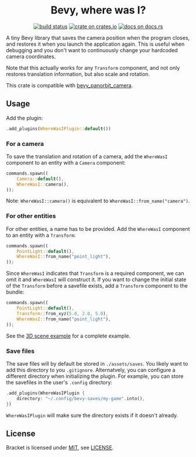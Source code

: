 <h1 align="center">
    Bevy, where was I?
</h1>

<p align="center">
  <a href="https://github.com/evroon/bevy-where-was-i/actions"
    ><img
      src="https://img.shields.io/github/actions/workflow/status/evroon/bevy-where-was-i/ci.yml"
      alt="build status"
  /></a>
  <a href="https://crates.io/crates/bevy_where_was_i"
    ><img
      src="https://img.shields.io/crates/v/bevy_where_was_i"
      alt="crate on crates.io"
  /></a>
  <a href="https://docs.rs/bevy_where_was_i"
    ><img
      src="https://img.shields.io/docsrs/bevy-where-was-i"
      alt="docs on docs.rs"
  /></a>
</p>

A tiny Bevy library that saves the camera position when the program closes, and restores it when
you launch the application again. This is useful when debugging and you don't want to continuously
change your hardcoded camera coordinates.

Note that this actually works for any `Transform` component, and not only restores translation
information, but also scale and rotation.

This crate is compatible with [bevy_panorbit_camera](https://github.com/Plonq/bevy_panorbit_camera).

## Usage

Add the plugin:

```rust ignore
.add_plugins(WhereWasIPlugin::default())
```

### For a camera

To save the translation and rotation of a camera, add the `WhereWasI` component to an entity with a
`Camera` component:

```rust ignore
commands.spawn((
    Camera::default(),
    WhereWasI::camera(),
));
```

Note: `WhereWasI::camera()` is equivalent to `WhereWasI::from_name("camera")`.

### For other entities

For other entities, a name has to be provided.
Add the `WhereWasI` component to an entity with a `Transform`:

```rust ignore
commands.spawn((
    PointLight::default(),
    WhereWasI::from_name("point_light"),
));
```

Since `WhereWasI` indicates that `Transform` is a required component, we can omit it and
`WhereWasI` will construct it. If you want to change the initial state of the `Transform` before a
savefile exists, add a `Transform` component to the bundle:

```rust ignore
commands.spawn((
    PointLight::default(),
    Transform::from_xyz(5.0, 2.0, 5.0),
    WhereWasI::from_name("point_light"),
));
```

See the
[3D scene example](https://github.com/evroon/bevy-where-was-i/blob/master/examples/3d_scene.rs)
for a complete example.

### Save files

The save files will by default be stored in `./assets/saves`. You likely want to add this directory
to you `.gitignore`. Alternatvely, you can configure a different directory when initializing
the plugin. For example, you can store the savefiles in the user's `.config` directory:

```rust ignore
.add_plugins(WhereWasIPlugin {
    directory: "~/.config/bevy-saves/my-game".into(),
})
```

`WhereWasIPlugin` will make sure the directory exists if it doesn't already.

## License

Bracket is licensed under [MIT](https://choosealicense.com/licenses/mit/), see [LICENSE](./LICENSE).
